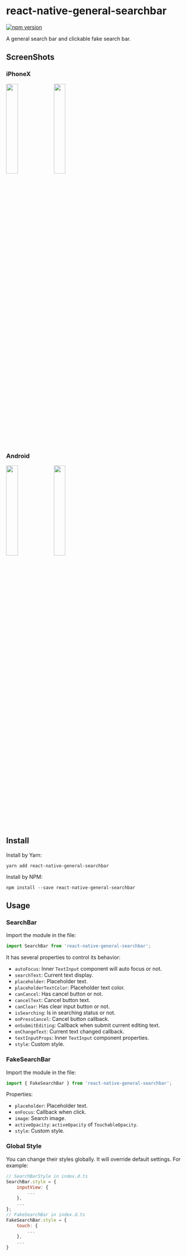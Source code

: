 # react-native-general-searchbar

[![npm version](https://img.shields.io/npm/v/react-native-general-searchbar.svg?style=flat)](https://www.npmjs.com/package/react-native-general-searchbar)

A general search bar and clickable fake search bar.

## ScreenShots

### iPhoneX

<p float="left">

<img src="/resource/SearchBar-iPhoneX.png" width="25%">

<img src="/resource/FakeSearchBar-iPhoneX.png" width="25%">

</p>

### Android

<p float="left">

<img src="/resource/SearchBar-Android.jpeg" width="25%">

<img src="/resource/FakeSearchBar-Android.jpeg" width="25%">

</p>

## Install

Install by Yarn:

```shell
yarn add react-native-general-searchbar
```

Install by NPM:

```shell
npm install --save react-native-general-searchbar
```

## Usage

### SearchBar

Import the module in the file:

```javascript
import SearchBar from 'react-native-general-searchbar';
```

It has several properties to control its behavior:

* `autoFocus`: Inner `TextInput` component will auto focus or not.
* `searchText`: Current text display.
* `placeholder`: Placeholder text.
* `placeholderTextColor`: Placeholder text color.
* `canCancel`: Has cancel button or not.
* `cancelText`: Cancel button text.
* `canClear`: Has clear input button or not.
* `isSearching`: Is in searching status or not.
* `onPressCancel`: Cancel button callback.
* `onSubmitEditing`: Callback when submit current editing text.
* `onChangeText`: Current text changed callback.
* `textInputProps`: Inner `TextInput` component properties.
* `style`: Custom style.

### FakeSearchBar

Import the module in the file:

```javascript
import { FakeSearchBar } from 'react-native-general-searchbar';
```

Properties:

* `placeholder`: Placeholder text.
* `onFocus`: Callback when click.
* `image`: Search image.
* `activeOpacity`: `activeOpacity` of `TouchableOpacity`.
* `style`: Custom style.

### Global Style

You can change their styles globally. It will override default settings. For example:

```javascript
// SearchBarStyle in index.d.ts
SearchBar.style = {
    inputView: {
        ...
    },
    ...
};
// FakeSearchBar in index.d.ts
FakeSearchBar.style = {
    touch: {
        ...
    },
    ...
}
```